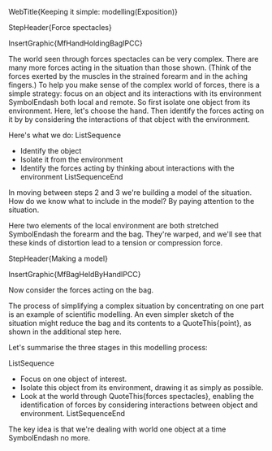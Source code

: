 WebTitle{Keeping it simple: modelling(Exposition)}

StepHeader{Force spectacles}

InsertGraphic{MfHandHoldingBagIPCC}

The world seen through forces spectacles can be very complex. There are many more forces acting in the situation than those shown. (Think of the forces exerted by the muscles in the strained forearm and in the aching fingers.) To help you make sense of the complex world of forces, there is a simple strategy: focus on an object and its interactions with its environment SymbolEndash both local and remote. So first isolate one object from its environment. Here, let&apos;s choose the hand. Then identify the forces acting on it by by considering the interactions of that object with the environment.

Here&apos;s what we do:
ListSequence
- Identify the object
- Isolate it from the environment
- Identify the forces acting by thinking about interactions with the environment
ListSequenceEnd

In moving between steps 2 and 3 we&apos;re building a model of the situation. How do we know what to include in the model? By paying attention to the situation.

Here two elements of the local environment are both stretched SymbolEndash the forearm and the bag. They&apos;re warped, and we&apos;ll see that these kinds of distortion lead to a tension or compression force.

StepHeader{Making a model}

InsertGraphic{MfBagHeldByHandIPCC}

Now consider the forces acting on the bag.

The process of simplifying a complex situation by concentrating on one part is an example of scientific modelling. An even simpler sketch of the situation might reduce the bag and its contents to a QuoteThis{point}, as shown in the additional step here.

Let&apos;s summarise the three stages in this modelling process:

ListSequence
- Focus on one object of interest.
- Isolate this object from its environment, drawing it as simply as possible.
- Look at the world through QuoteThis{forces spectacles}, enabling the identification of forces by considering interactions between object and environment.
ListSequenceEnd

The key idea is that we&apos;re dealing with world one object at a time SymbolEndash no more.

